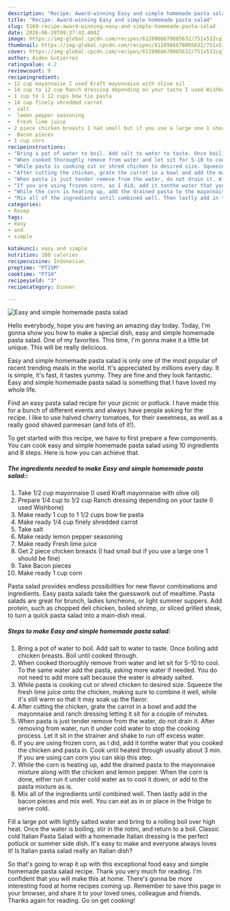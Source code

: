 ```yaml
---
description: "Recipe: Award-winning Easy and simple homemade pasta salad"
title: "Recipe: Award-winning Easy and simple homemade pasta salad"
slug: 5169-recipe-award-winning-easy-and-simple-homemade-pasta-salad
date: 2020-06-28T09:37:43.404Z
image: https://img-global.cpcdn.com/recipes/6128966678085632/751x532cq70/easy-and-simple-homemade-pasta-salad-recipe-main-photo.jpg
thumbnail: https://img-global.cpcdn.com/recipes/6128966678085632/751x532cq70/easy-and-simple-homemade-pasta-salad-recipe-main-photo.jpg
cover: https://img-global.cpcdn.com/recipes/6128966678085632/751x532cq70/easy-and-simple-homemade-pasta-salad-recipe-main-photo.jpg
author: Aiden Gutierrez
ratingvalue: 4.2
reviewcount: 9
recipeingredient:
- 12 cup mayonnaise I used Kraft mayonnaise with olive oil
- 14 cup to 12 cup Ranch dressing depending on your taste I used Wishbone
- 1 cup to 1 12 cups bow tie pasta
- 14 cup finely shredded carrot
-  salt
-  lemon pepper seasoning
-  Fresh lime juice
- 2 piece chicken breasts I had small but if you use a large one 1 should be fine
-  Bacon pieces
- 1 cup corn
recipeinstructions:
- "Bring a pot of water to boil. Add salt to water to taste. Once boiling add chicken breasts. Boil until cooked through."
- "When cooked thoroughly remove from water and let sit for 5-10 to cool. To the same water add the pasta, asking more water if needed.  You do not need to add more salt because the water is already salted."
- "While pasta is cooking cut or shred chicken to desired size. Squeeze the fresh lime juice onto the chicken, making sure to combine it well, while it&#39;s still warm so that it may soak up the flavor."
- "After cutting the chicken, grate the carrot in a bowl and add the mayonnaise and ranch dressing letting it sit for a couple of minutes."
- "When pasta is just tender remove from the water, do not drain it. After removing from water, run it under cold water to stop the cooking process. Let it sit in the strainer and shake to run off excess water."
- "If you are using frozen corn, as I did, add it tonthe water that you cooked the chicken and pasta in. Cook until heated through usually about 3 min. If you are using can corn you can skip this step."
- "While the corn is heating up, add the drained pasta to the mayonnaise mixture along with the chicken and lemon pepper. When the corn is done, either run it under cold water as to cool it down, or add to the pasta mixture as is."
- "Mix all of the ingredients until combined well. Then lastly add in the bacon pieces and mix well. You can eat as in or place in the fridge to serve cold."
categories:
- Resep
tags:
- easy
- and
- simple

katakunci: easy and simple
nutrition: 160 calories
recipecuisine: Indonesian
preptime: "PT15M"
cooktime: "PT1H"
recipeyield: "3"
recipecategory: Dinner

---
```



![Easy and simple homemade pasta salad](https://img-global.cpcdn.com/recipes/6128966678085632/751x532cq70/easy-and-simple-homemade-pasta-salad-recipe-main-photo.jpg)

Hello everybody, hope you are having an amazing day today. Today, I'm gonna show you how to make a special dish, easy and simple homemade pasta salad. One of my favorites. This time, I'm gonna make it a little bit unique. This will be really delicious.

Easy and simple homemade pasta salad is only one of the most popular of recent trending meals in the world. It's appreciated by millions every day. It is simple, it's fast, it tastes yummy. They are fine and they look fantastic. Easy and simple homemade pasta salad is something that I have loved my whole life.

Find an easy pasta salad recipe for your picnic or potluck. I have made this for a bunch of different events and always have people asking for the recipe. I like to use halved cherry tomatoes, for their sweetness, as well as a really good shaved parmesan (and lots of it!).


To get started with this recipe, we have to first prepare a few components. You can cook easy and simple homemade pasta salad using 10 ingredients and 8 steps. Here is how you can achieve that.

##### The ingredients needed to make Easy and simple homemade pasta salad::

1. Take 1/2 cup mayonnaise (I used Kraft mayonnaise with olive oil)
1. Prepare 1/4 cup to 1/2 cup Ranch dressing depending on your taste (I used Wishbone)
1. Make ready 1 cup to 1 1/2 cups bow tie pasta
1. Make ready 1/4 cup finely shredded carrot
1. Take  salt
1. Make ready  lemon pepper seasoning
1. Make ready  Fresh lime juice
1. Get 2 piece chicken breasts (I had small but if you use a large one 1 should be fine)
1. Take  Bacon pieces
1. Make ready 1 cup corn


Pasta salad provides endless possibilities for new flavor combinations and ingredients. Easy pasta salads take the guesswork out of mealtime. Pasta salads are great for brunch, ladies luncheons, or light summer suppers. Add protein, such as chopped deli chicken, boiled shrimp, or sliced grilled steak, to turn a quick pasta salad into a main-dish meal. 

##### Steps to make Easy and simple homemade pasta salad:

1. Bring a pot of water to boil. Add salt to water to taste. Once boiling add chicken breasts. Boil until cooked through.
1. When cooked thoroughly remove from water and let sit for 5-10 to cool. To the same water add the pasta, asking more water if needed.  You do not need to add more salt because the water is already salted.
1. While pasta is cooking cut or shred chicken to desired size. Squeeze the fresh lime juice onto the chicken, making sure to combine it well, while it&#39;s still warm so that it may soak up the flavor.
1. After cutting the chicken, grate the carrot in a bowl and add the mayonnaise and ranch dressing letting it sit for a couple of minutes.
1. When pasta is just tender remove from the water, do not drain it. After removing from water, run it under cold water to stop the cooking process. Let it sit in the strainer and shake to run off excess water.
1. If you are using frozen corn, as I did, add it tonthe water that you cooked the chicken and pasta in. Cook until heated through usually about 3 min. If you are using can corn you can skip this step.
1. While the corn is heating up, add the drained pasta to the mayonnaise mixture along with the chicken and lemon pepper. When the corn is done, either run it under cold water as to cool it down, or add to the pasta mixture as is.
1. Mix all of the ingredients until combined well. Then lastly add in the bacon pieces and mix well. You can eat as in or place in the fridge to serve cold.


Fill a large pot with lightly salted water and bring to a rolling boil over high heat. Once the water is boiling, stir in the rotini, and return to a boil. Classic cold Italian Pasta Salad with a homemade Italian dressing is the perfect potluck or summer side dish. It&#39;s easy to make and everyone always loves it! Is Italian pasta salad really an Italian dish? 

So that's going to wrap it up with this exceptional food easy and simple homemade pasta salad recipe. Thank you very much for reading. I'm confident that you will make this at home. There's gonna be more interesting food at home recipes coming up. Remember to save this page in your browser, and share it to your loved ones, colleague and friends. Thanks again for reading. Go on get cooking!
